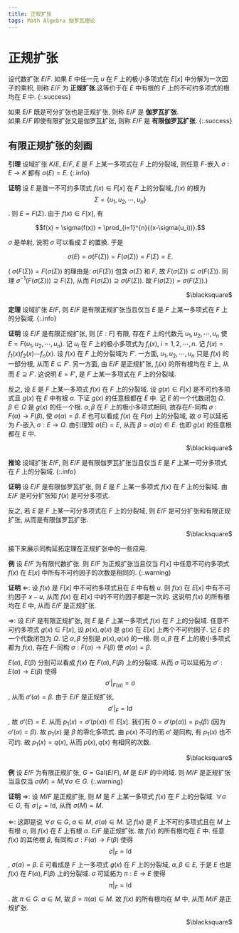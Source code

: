 ```yaml
---
title: 正规扩张
tags: Math Algebra 伽罗瓦理论
---
```


# 正规扩张
设代数扩张 $E/F$. 如果 $E$ 中任一元 $u$ 在 $F$ 上的极小多项式在 $E[x]$ 中分解为一次因子的乘积, 则称 $E/F$ 为 **正规扩张**.这等价于在 $E$ 中有根的 $F$ 上的不可约多项式的根均在 $E$ 中.
{:.success}

如果 $E/F$ 既是可分扩张也是正规扩张, 则称 $E/F$ 是 **伽罗瓦扩张**.  
如果 $E/F$ 即使有限扩张又是伽罗瓦扩张, 则称 $E/F$ 是 **有限伽罗瓦扩张**.
{:.success}
<!--more-->

## 有限正规扩张的刻画
**引理** 设域扩张 $K/E$, $E/F$, $E$ 是 $F$ 上某一多项式在 $F$ 上的分裂域, 则任意 $F$-嵌入 $\sigma: E \rightarrow K$ 都有 $\sigma(E) = E$.
{:.info}

**证明** 设 $E$ 是首一不可约多项式 $f(x) \in F[x]$ 在 $F$ 上的分裂域, $f(x)$ 的根为 $$\Sigma = \{ u_1,u_2,\cdots ,u_n \}$$. 则 $E = F(\Sigma)$. 由于 $f(x) \in F[x]$, 有

$$f(x) = \sigma(f(x)) = \prod_{i=1}^{n}{(x-\sigma(u_i))}.$$

$\sigma$ 是单射, 说明 $\sigma$ 可以看成 $\Sigma$ 的置换. 于是

$$\sigma(E) = \sigma(F(\Sigma)) = F(\sigma(\Sigma)) = F(\Sigma) = E.$$

( $\sigma(F(\Sigma)) = F(\sigma(\Sigma))$ 的理由是: $\sigma(F(\Sigma))$ 包含 $\sigma(\Sigma)$ 和 $F$, 故 $F(\sigma{(\Sigma)}) \subseteq \sigma(F(\Sigma))$. 同理 $\sigma^{-1}(F(\sigma(\Sigma))) \supseteq F(\Sigma)$, 从而 $F(\sigma(\Sigma)) \supseteq \sigma(F(\Sigma))$. 故 $F(\sigma(\Sigma)) = \sigma(F(\Sigma))$.)
<p align="right">$\blacksquare$</p>

**定理** 设域扩张 $E/F$, 则 $E/F$ 是有限正规扩张当且仅当 $E$ 是 $F$ 上某一多项式在 $F$ 上的分裂域.
{:.info}

**证明** 设 $E/F$ 是有限正规扩张, 则 $[E:F]$ 有限, 存在 $F$ 上的代数元 $u_1,u_2,\cdots,u_n$ 使 $E = F(u_1,u_2,\cdots,u_n)$. 记 $u_i$ 在 $F$ 上的极小多项式为 $f_i(x)$, $i = 1,2,\cdots,n$. 记 $f(x) = f_1(x)f_2(x)\cdots f_n(x)$. 设 $f(x)$ 在 $F$ 上的分裂域为 $F'$. 一方面, $u_1,u_2,\cdots ,u_n$ 只是 $f(x)$ 的一部分根, 从而 $E \subseteq F'$. 另一方面, 由 $E/F$ 是正规扩张, $f_i(x)$ 的所有根均在 $E$ 上, 从而 $E \supseteq F'$. 这说明 $E = F'$, 是 $F$ 上某一多项式在 $F$ 上的分裂域.  

反之, 设 $E$ 是 $F$ 上某一多项式 $f(x)$ 在 $F$ 上的分裂域. 设 $g(x) \in F[x]$ 是不可约多项式且 $g(x)$ 在 $E$ 中有根 $\alpha$. 下证 $g(x)$ 的任意根都在 $E$ 中. 记 $E$ 的一个代数闭包 $\Omega$. $\beta \in \Omega$ 是 $g(x)$ 的任一个根. $\alpha,\beta$ 在 $F$ 上的极小多项式相同, 故存在$F$-同构 $\sigma: F(\alpha) \rightarrow F(\beta)$, 使 $\sigma(\alpha) = \beta$. $E$ 也可以看成 $f(x)$ 在 $F(\alpha)$ 上的分裂域, 故 $\sigma$ 可以延拓为 $F$-嵌入 $\sigma: E \rightarrow \Omega$. 由引理知 $\sigma(E) = E$, 从而 $\beta = \sigma(\alpha) \in E$. 也即 $g(x)$ 的任意根都在 $E$ 中.
<p align="right"> $\blacksquare$ </p>

**推论** 设域扩张 $E/F$, 则 $E/F$ 是有限伽罗瓦扩张当且仅当 $E$ 是 $F$ 上某一可分多项式在 $F$ 上的分裂域.
{:.info}

**证明** 设 $E/F$ 是有限伽罗瓦扩张, 则 $E$ 是 $F$ 上某一多项式 $f(x)$ 在 $F$ 上的分裂域. 由 $E/F$ 是可分扩张知 $f(x)$ 是可分多项式.

反之, 若 $E$ 是 $F$ 上某一可分多项式在 $F$ 上的分裂域, 则 $E/F$ 是可分扩张和有限正规扩张, 从而是有限伽罗瓦扩张.
<p align="right">$\blacksquare$</p>

接下来展示同构延拓定理在正规扩张中的一些应用.

**例** 设 $E/F$ 为有限代数扩张. 则 $E/F$ 为正规扩张当且仅当 $F[x]$ 中任意不可约多项式 $f(x)$ 在 $E[x]$ 中所有不可约因子的次数是相同的.
{:.warning}

**证明** $\Leftarrow$: 设 $f(x)$ 是 $F[x]$ 中不可约多项式且在 $E$ 中有根 $u$. 则 $f(x)$ 在 $E[x]$ 中有不可约因子 $x-u$, 从而 $f(x)$ 在 $E[x]$ 中的不可约因子都是一次的. 这说明 $f(x)$ 的所有根均在 $E$ 中, 从而 $E/F$ 是正规扩张.

$\Rightarrow$: 设 $E /F$ 是有限正规扩张, 则 $E$ 是 $F$ 上某一多项式 $f(x)$ 在 $F$ 上的分裂域. 任意不可约多项式 $g(x) \in F[x]$, 设 $p(x),q(x)$ 是 $g(x)$ 在 $E[x]$ 上两个不可约因子. 记 $E$ 的一个代数闭包为 $\Omega$. 记 $\alpha,\beta$ 分别是 $p(x),q(x)$ 的一根. 则 $\alpha,\beta$ 在 $F$ 上的极小多项式都为 $f(x)$, 存在 $F$-同构 $\sigma: F(\alpha) \rightarrow F(\beta)$ 使 $\sigma(\alpha) = \beta$.

$E(\alpha)$, $E(\beta)$ 分别可以看成 $f(x)$ 在 $F(\alpha),F(\beta)$ 上的分裂域. 从而 $\sigma$ 可以延拓为 $\sigma': E(\alpha) \rightarrow E(\beta)$ 使得 $$\sigma'|_{F(\alpha)} = \sigma$$, 从而 $\sigma'(\alpha) = \beta$. 由于 $E/F$ 是正规扩张, $$\sigma'|_F = \mathrm{Id}$$, 故 $\sigma'(E) = E$. 从而 $p_1(x) = \sigma'(p(x)) \in E[x]$. 我们有 $0 =\sigma'(p(\alpha)) = p_1(\beta)$ (因为 $\sigma'(\alpha)=\beta$). 故 $p_1(x)$ 是 $\beta$ 的零化多项式. 由 $p(x)$ 不可约而 $\sigma'$ 是同构, 有 $p_1(x)$ 也不可约. 故 $p_1(x) = q(x)$, 从而 $p(x),q(x)$ 有相同的次数.
<p align="right">$\blacksquare$</p>

**例** 设 $E /F$ 为有限正规扩张, $G = \mathrm{Gal}(E/F)$, $M$ 是 $E /F$ 的中间域. 则 $M /F$ 是正规扩张当且仅当 $\sigma(M) = M$,$\forall \sigma \in G$.
{:.warning}

**证明** $\Rightarrow$: 设 $M /F$ 是正规扩张, 则 $M$ 是 $F$ 上某一多项式 $f(x)$ 在 $F$ 上的分裂域. $\forall \sigma \in G$, 有 $\sigma\mid_F = \mathrm{Id}$, 从而 $\sigma(M) = M$.

$\Leftarrow$: 这即是说 $\forall \sigma \in G$, $a \in M$, $\sigma(a) \in M$. 记 $f(x)$ 是 $F$ 上不可约多项式且在 $M$ 上有根 $\alpha$, 则 $f(x)$ 在 $E$ 上有根 $\alpha$. $E /F$ 是正规扩张. 故 $f(x)$ 的所有根均在 $E$ 中. 任意 $f(x)$ 的其他根 $\beta$, 有同构 $\sigma: F(\alpha) \rightarrow F(\beta)$ 使得 $$\sigma|_F = \mathrm{Id}$$, $\sigma(\alpha) = \beta$. $E$ 可看成是 $F$ 上一多项式 $g(x)$ 在 $F$ 上的分裂域, $\alpha,\beta \in E$, 于是 $E$ 也是 $f(x)$ 在 $F(\alpha),F(\beta)$ 上的分裂域. $\sigma$ 可延拓为 $\pi: E\rightarrow E$ 使得 $$\pi|_F = \mathrm{Id}$$. 故 $\pi \in G$. $\alpha \in M$, 故 $\beta = \pi(\alpha) \in M$. 故 $f(x)$ 的所有根均在 $M$ 中, 从而 $M /F$ 是正规扩张.
<p align="right">$\blacksquare$</p>
